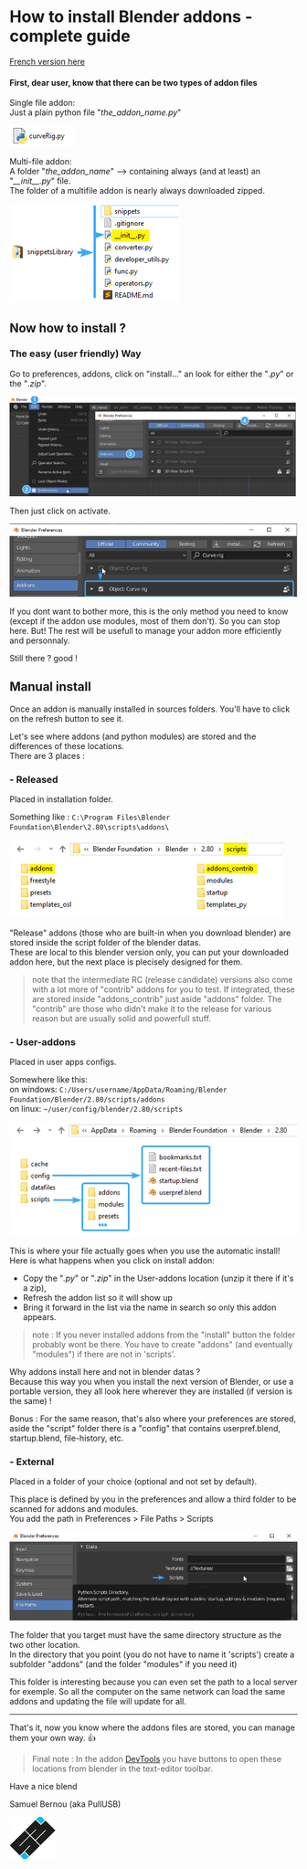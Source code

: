 # How to install Blender addons - complete guide

[French version here](https://github.com/Pullusb/How_to_install_Blender_addons/blob/master/blender_addon_install_FR.md)

#### First, dear user, know that there can be two types of addon files

Single file addon:  
Just a plain python file "*the_addon_name.py*"

![single file addon](/imgs/single_file_addon.png)

Multi-file addon:  
A folder "*the_addon_name*" --> containing always (and at least) an "*\_\_init\_\_.py*" file.  
The folder of a multifile addon is nearly always downloaded zipped.

![multi-file addon](/imgs/multi-file_addon.png)


## Now how to install ?

### The easy (user friendly) Way

Go to preferences, addons, click on "install..." an look for either the "*.py*" or the "*.zip*".

![basic install](/imgs/basic_install.png)

Then just click on activate.

![activate addon](/imgs/activate_addon.png)


If you dont want to bother more, this is the only method you need to know (except if the addon use modules, most of them don't). So you can stop here. But!
The rest will be usefull to manage your addon more efficiently and personnaly.


Still there ? good !

## Manual install

Once an addon is manually installed in sources folders. You'll have to click on the refresh button to see it.

Let's see where addons (and python modules) are stored and the differences of these locations.  
There are 3 places :

### - Released

Placed in installation folder.

Something like : `C:\Program Files\Blender Foundation\Blender\2.80\scripts\addons\`

![release](/imgs/release.png)

"Release" addons (those who are built-in when you download blender) are stored inside the script folder of the blender datas.  
These are local to this blender version only, you can put your downloaded addon here, but the next place is plecisely designed for them.

> note that the intermediate RC (release candidate) versions also come with a lot more of "contrib" addons for you to test. If integrated, these are stored inside "addons_contrib" just aside "addons" folder. The "contrib" are those who didn't make it to the release for various reason but are usually solid and powerfull stuff.


### - User-addons

Placed in user apps configs.

Somewhere like this:  
on windows: `C:/Users/username/AppData/Roaming/Blender Foundation/Blender/2.80/scripts/addons`  
on linux: `~/user/config/blender/2.80/scripts`

![user scripts and config](/imgs/user_scripts_and_config.png)

This is where your file actually goes when you use the automatic install!  
Here is what happens when you click on install addon:
- Copy the "*.py*" or "*.zip*" in the User-addons location (unzip it there if it's a zip),
- Refresh the addon list so it will show up
- Bring it forward in the list via the name in search so only this addon appears.

>note : If you never installed addons from the "install" button the folder probably wont be there. You have to create "addons" (and eventually "modules") if there are not in 'scripts'.


Why addons install here and not in blender datas ?  
Because this way you when you install the next version of Blender, or use a portable version, they all look here wherever they are installed (if version is the same) !

Bonus : For the same reason, that's also where your preferences are stored, aside the "script" folder there is a "config" that contains userpref.blend, startup.blend, file-history, etc.


### - External

Placed in a folder of your choice (optional and not set by default).

This place is defined by you in the preferences and allow a third folder to be scanned for addons and modules.  
You add the path in Preferences > File Paths > Scripts

![external scripts](/imgs/external_scripts.png)

The folder that you target must have the same directory structure as the two other location.  
In the directory that you point (you do not have to name it 'scripts') create a subfolder "addons" (and the folder "modules" if you need it)

This folder is interesting because you can even set the path to a local server for exemple.
So all the computer on the same network can load the same addons and updating the file will update for all.

---

That's it, now you know where the addons files are stored, you can manage them your own way.  <span>&#128077;</span>

> Final note : In the addon [DevTools](https://github.com/Pullusb/devTools) you have buttons to open these locations from blender in the text-editor toolbar.
  
  
Have a nice blend


Samuel Bernou (aka PullUSB)

![logo SB](/imgs/logo_sb_80px.png)